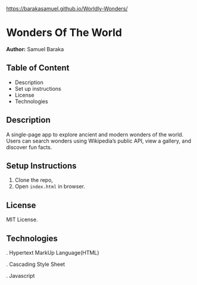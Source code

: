 https://barakasamuel.github.io/Worldly-Wonders/

# Wonders Of The World 
**Author:** Samuel Baraka  

## Table of Content
- Description
- Set up instructions
- License
- Technologies

## Description
A single-page app to explore ancient and modern wonders of the world. Users can search wonders using Wikipedia’s public API, view a gallery, and discover fun facts.

## Setup Instructions
1. Clone the repo,
2. Open `index.html` in browser.


## License
MIT License.

## Technologies
. Hypertext MarkUp Language(HTML)

. Cascading Style Sheet

. Javascript
